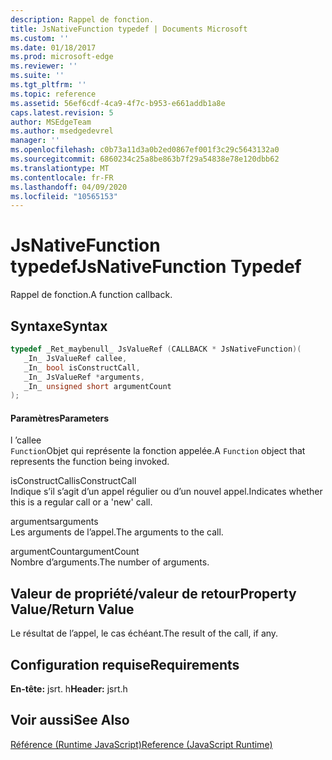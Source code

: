```yaml
---
description: Rappel de fonction.
title: JsNativeFunction typedef | Documents Microsoft
ms.custom: ''
ms.date: 01/18/2017
ms.prod: microsoft-edge
ms.reviewer: ''
ms.suite: ''
ms.tgt_pltfrm: ''
ms.topic: reference
ms.assetid: 56ef6cdf-4ca9-4f7c-b953-e661addb1a8e
caps.latest.revision: 5
author: MSEdgeTeam
ms.author: msedgedevrel
manager: ''
ms.openlocfilehash: c0b73a11d3a0b2ed0867ef001f3c29c5643132a0
ms.sourcegitcommit: 6860234c25a8be863b7f29a54838e78e120dbb62
ms.translationtype: MT
ms.contentlocale: fr-FR
ms.lasthandoff: 04/09/2020
ms.locfileid: "10565153"
---
```

# <span data-ttu-id="61550-103">JsNativeFunction typedef</span><span class="sxs-lookup"><span data-stu-id="61550-103">JsNativeFunction Typedef</span></span>
<span data-ttu-id="61550-104">Rappel de fonction.</span><span class="sxs-lookup"><span data-stu-id="61550-104">A function callback.</span></span>  
  
## <span data-ttu-id="61550-105">Syntaxe</span><span class="sxs-lookup"><span data-stu-id="61550-105">Syntax</span></span>  
  
```cpp  
typedef _Ret_maybenull_ JsValueRef (CALLBACK * JsNativeFunction)(  
   _In_ JsValueRef callee,  
   _In_ bool isConstructCall,  
   _In_ JsValueRef *arguments,  
   _In_ unsigned short argumentCount  
);  
```  
  
#### <span data-ttu-id="61550-106">Paramètres</span><span class="sxs-lookup"><span data-stu-id="61550-106">Parameters</span></span>  
 <span data-ttu-id="61550-107">l ʼ</span><span class="sxs-lookup"><span data-stu-id="61550-107">callee</span></span>  
 <span data-ttu-id="61550-108">`Function`Objet qui représente la fonction appelée.</span><span class="sxs-lookup"><span data-stu-id="61550-108">A `Function` object that represents the function being invoked.</span></span>  
  
 <span data-ttu-id="61550-109">isConstructCall</span><span class="sxs-lookup"><span data-stu-id="61550-109">isConstructCall</span></span>  
 <span data-ttu-id="61550-110">Indique s’il s’agit d’un appel régulier ou d’un nouvel appel.</span><span class="sxs-lookup"><span data-stu-id="61550-110">Indicates whether this is a regular call or a 'new' call.</span></span>  
  
 <span data-ttu-id="61550-111">arguments</span><span class="sxs-lookup"><span data-stu-id="61550-111">arguments</span></span>  
 <span data-ttu-id="61550-112">Les arguments de l’appel.</span><span class="sxs-lookup"><span data-stu-id="61550-112">The arguments to the call.</span></span>  
  
 <span data-ttu-id="61550-113">argumentCount</span><span class="sxs-lookup"><span data-stu-id="61550-113">argumentCount</span></span>  
 <span data-ttu-id="61550-114">Nombre d’arguments.</span><span class="sxs-lookup"><span data-stu-id="61550-114">The number of arguments.</span></span>  
  
## <span data-ttu-id="61550-115">Valeur de propriété/valeur de retour</span><span class="sxs-lookup"><span data-stu-id="61550-115">Property Value/Return Value</span></span>  
 <span data-ttu-id="61550-116">Le résultat de l’appel, le cas échéant.</span><span class="sxs-lookup"><span data-stu-id="61550-116">The result of the call, if any.</span></span>  
  
## <span data-ttu-id="61550-117">Configuration requise</span><span class="sxs-lookup"><span data-stu-id="61550-117">Requirements</span></span>  
 <span data-ttu-id="61550-118">**En-tête:** jsrt. h</span><span class="sxs-lookup"><span data-stu-id="61550-118">**Header:** jsrt.h</span></span>  
  
## <span data-ttu-id="61550-119">Voir aussi</span><span class="sxs-lookup"><span data-stu-id="61550-119">See Also</span></span>  
 [<span data-ttu-id="61550-120">Référence (Runtime JavaScript)</span><span class="sxs-lookup"><span data-stu-id="61550-120">Reference (JavaScript Runtime)</span></span>](../chakra-hosting/reference-javascript-runtime.md)